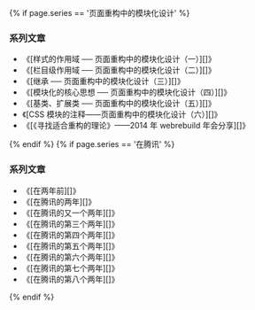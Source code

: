 {% if page.series == '页面重构中的模块化设计' %}

### 系列文章

- 《[样式的作用域 ── 页面重构中的模块化设计（一）][]》
- 《[栏目级作用域 ── 页面重构中的模块化设计（二）][]》
- 《[继承 ── 页面重构中的模块化设计（三）][]》
- 《[模块化的核心思想 ── 页面重构中的模块化设计（四）][]》
- 《[基类、扩展类 ── 页面重构中的模块化设计（五）][]》
- 《[CSS 模块的注释——页面重构中的模块化设计（六）][]》
- 《[《寻找适合重构的理论》——2014 年 webrebuild 年会分享][]》

{% endif %}
{% if page.series == '在腾讯' %}

### 系列文章

- 《[在两年前][]》
- 《[在腾讯的两年][]》
- 《[在腾讯的又一个两年][]》
- 《[在腾讯的第三个两年][]》
- 《[在腾讯的第四个两年][]》
- 《[在腾讯的第五个两年][]》
- 《[在腾讯的第六个两年][]》
- 《[在腾讯的第七个两年][]》
- 《[在腾讯的第八个两年][]》

{% endif %}
